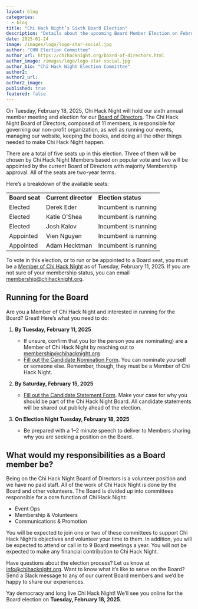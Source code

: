 ```yaml
---
layout: blog
categories: 
  - blog
title: "Chi Hack Night’s Sixth Board Election"
description: "Details about the upcoming Board Member Election on February 18, 2025. Info about who is seeking reelection and how members can run for the board is detailed within."
date: 2025-01-24
image: /images/logo/logo-star-social.jpg
author: "CHN Election Committee"
author_url: https://chihacknight.org/board-of-directors.html
author_image: /images/logo/logo-star-social.jpg
author_bio: "Chi Hack Night Election Committee"
author2: 
author2_url:
author2_image: 
published: true
featured: false
---
```


On Tuesday, February 18, 2025, Chi Hack Night will hold our sixth annual member meeting and election for our [Board of Directors](https://chihacknight.org/board-of-directors.html). The Chi Hack Night Board of Directors, composed of 11 members, is responsible for governing our non-profit organization, as well as running our events, managing our website, keeping the books, and doing all the other things needed to make Chi Hack Night happen.

There are a total of five seats up in this election. Three of them will be chosen by Chi Hack Night Members based on popular vote and two will be appointed by the current Board of Directors with majority Membership approval. All of the seats are two-year terms.

Here’s a breakdown of the available seats:

<table class='table table-bordered'>
  <tr>
   <td><strong>Board seat</strong>
   </td>
   <td><strong>Current director</strong>
   </td>
   <td><strong>Election status</strong>
   </td>
  </tr>
  <tr>
   <td>Elected
   </td>
   <td>Derek Eder
   </td>
   <td>Incumbent is running
   </td>
  </tr>
  <tr>
   <td>Elected
   </td>
   <td>Katie O'Shea
   </td>
   <td>Incumbent is running
   </td>
  </tr>
  <tr>
   <td>Elected
   </td>
   <td>Josh Kalov
   </td>
   <td>Incumbent is running
   </td>
  </tr>
  <tr>
   <td>Appointed
   </td>
   <td>Vien Nguyen
   </td>
   <td>Incumbent is running
   </td>
  </tr>
  <tr>
   <td>Appointed
   </td>
   <td>Adam Hecktman
   </td>
   <td>Incumbent is running
   </td>
  </tr>
</table>


To vote in this election, or to run or be appointed to a Board seat, you must be a [Member of Chi Hack Night](https://chihacknight.org/membership/application.html) as of Tuesday, February 11, 2025. If you are not sure of your membership status, you can email membership@chihacknight.org.


## Running for the Board

Are you a Member of Chi Hack Night and interested in running for the Board? Great! Here’s what you need to do:

1. **By Tuesday, February 11, 2025**
    * If unsure, confirm that you (or the person you are nominating) are a Member of Chi Hack Night by reaching out to [membership@chihacknight.org](mailto:membership@chihacknight.org)
    * [Fill out the Candidate Nomination Form](https://forms.gle/HWd4AfK7cunrkM6Z9). You can nominate yourself or someone else. Remember, though, they must be a Member of Chi Hack Night.

1. **By Saturday, February 15, 2025**
    * [Fill out the Candidate Statement Form](https://forms.gle/uQC6mGZqWa6ydN5s5). Make your case for why you should be part of the Chi Hack Night Board. All candidate statements will be shared out publicly ahead of the election.

1. **On Election Night Tuesday, February 18, 2025**
    * Be prepared with a 1–2 minute speech to deliver to Members sharing why you are seeking a position on the Board.

## What would my responsibilities as a Board member be?

Being on the Chi Hack Night Board of Directors is a volunteer position and we have no paid staff. All of the work of Chi Hack Night is done by the Board and other volunteers. The Board is divided up into committees responsible for a core function of Chi Hack Night:

* Event Ops 
* Membership & Volunteers
* Communications & Promotion

You will be expected to join one or two of these committees to support Chi Hack Night’s objectives and volunteer your time to them. In addition, you will be expected to attend or call in to 9 Board meetings a year. You will not be expected to make any financial contribution to Chi Hack Night.

Have questions about the election process? Let us know at [info@chihacknight.org](mailto:info@chihacknight.org). Want to know what it’s like to serve on the Board? Send a Slack message to any of our current Board members and we’d be happy to share our experiences.

Yay democracy and long live Chi Hack Night! We’ll see you online for the Board election on **Tuesday, February 18, 2025**.

